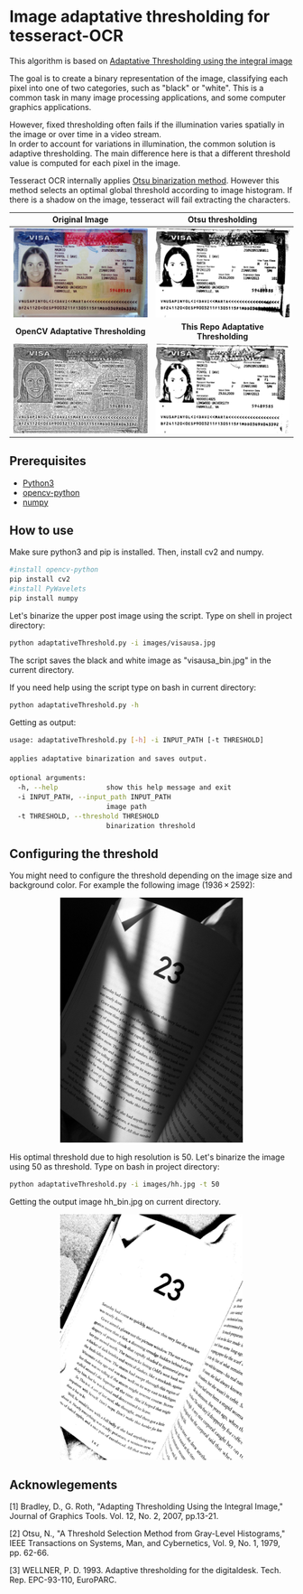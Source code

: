 # Image adaptative thresholding for tesseract-OCR
This algorithm is based on [Adaptative Thresholding using the integral image](http://citeseerx.ist.psu.edu/viewdoc/download?doi=10.1.1.420.7883&rep=rep1&type=pdf)

The goal is to create a binary representation of the image, classifying each pixel into one of two categories, such as "black" or "white". This is a common task in many image processing applications, and some computer graphics applications. 

However, fixed thresholding often fails if the illumination varies spatially in the image or over time in a video stream. <br>In order to account for variations in illumination, the common solution is adaptive thresholding. The main difference here is that a different threshold value is computed for each pixel in the image.

Tesseract OCR internally applies [Otsu binarization method](https://ieeexplore.ieee.org/stamp/stamp.jsp?arnumber=4310076). However this method selects an optimal global threshold according to image histogram. If there is a shadow on the image, tesseract will fail extracting the characters.

|  Original Image  | Otsu thresholding |
| :-------------: | :----------: | 
|  ![](images/visausa.jpg) | ![](images/otsubinarization.jpg)   | 
| **OpenCV Adaptative Thresholding**   |**This Repo Adaptative Thresholding** |
| ![](images/adaptativeopencv.jpg)   | ![](images/mybinariza.jpg) |

## Prerequisites
* [Python3](https://www.python.org/)
* [opencv-python](https://pypi.python.org/pypi/opencv-python)
* [numpy](https://scipy.org/install.html)

## How to use
Make sure python3 and pip is installed. Then, install cv2 and numpy.

```bash
#install opencv-python
pip install cv2
#install PyWavelets
pip install numpy
```

Let's binarize the upper post image using the script. Type on shell in project directory:

```bash
python adaptativeThreshold.py -i images/visausa.jpg
```
The script saves the black and white image as "visausa_bin.jpg" in the current directory.

If you need help using the script type on bash in current directory:

```bash
python adaptativeThreshold.py -h
```
Getting as output:

```bash
usage: adaptativeThreshold.py [-h] -i INPUT_PATH [-t THRESHOLD]

applies adaptative binarization and saves output.

optional arguments:
  -h, --help            show this help message and exit
  -i INPUT_PATH, --input_path INPUT_PATH
                        image path
  -t THRESHOLD, --threshold THRESHOLD
                        binarization threshold
```
 

## Configuring the threshold

You might need to configure the threshold depending on the image size and background color.
For example the following image (1936 × 2592):

<p align="center">
  <img src="images/hh.jpg" width="324" width="170">
</p>

His optimal threshold due to high resolution is 50. Let's binarize the image using 50 as threshold. Type on bash in project directory:

```bash
python adaptativeThreshold.py -i images/hh.jpg -t 50
```
Getting the output image hh_bin.jpg on current directory.

<p align="center">
  <img src="images/hh_bin.jpg" width="324" width="170">
</p>

## Acknowlegements

[1] Bradley, D., G. Roth, "Adapting Thresholding Using the Integral Image," Journal of Graphics Tools. Vol. 12, No. 2, 2007, pp.13-21.

[2] Otsu, N., "A Threshold Selection Method from Gray-Level Histograms," IEEE Transactions on Systems, Man, and Cybernetics, Vol. 9, No. 1, 1979, pp. 62-66.

[3] WELLNER, P. D. 1993. Adaptive thresholding for the digitaldesk. Tech. Rep. EPC-93-110, EuroPARC.








